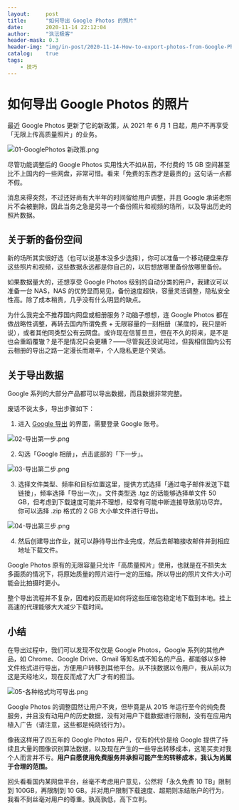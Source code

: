 ```yaml
---
layout:     post
title:      "如何导出 Google Photos 的照片"
date:       2020-11-14 22:12:04
author:     "沨沄极客"
header-mask: 0.3
header-img: "img/in-post/2020-11-14-How-to-export-photos-from-Google-Photos/title-pic.png"
catalog:    true
tags: 
    - 技巧
---
```


# 如何导出 Google Photos 的照片

最近 Google Photos 更新了它的新政策，从 2021 年 6 月 1 日起，用户不再享受「无限上传高质量照片」的业务。

![01-GooglePhotos 新政策.png](https://i.loli.net/2020/11/14/g38Ba1rFenMdimo.png)

尽管功能调整后的 Google Photos 实用性大不如从前，不付费的 15 GB 空间甚至比不上国内的一些网盘，非常可惜。看来「免费的东西才是最贵的」这句话一点都不假。

消息来得突然，不过还好尚有大半年的时间留给用户调整，并且 Google 承诺老照片不会被删除，因此当务之急是另寻一个备份照片和视频的场所，以及导出历史的照片数据。

## 关于新的备份空间

新的场所其实很好选（也可以说基本没多少选择），你可以准备一个移动硬盘来存这些照片和视频，这些数据永远都是你自己的，以后想放哪里备份放哪里备份。

如果数据量大的，还想享受 Google Photos 级别的自动分类的用户，我建议可以准备一台 NAS，NAS 的优势显而易见，备份速度超快，容量灵活调整，隐私安全性高。除了成本稍贵，几乎没有什么明显的缺点。

为什么我完全不推荐国内网盘或相册服务？动脑子想想，连 Google Photos 都在做战略性调整，再转去国内所谓免费 + 无限容量的一刻相册（某度的，我只是听说），或者其他同类型公有云网盘。或许现在信誓旦旦，但在不久的将来，是不是也会重蹈覆辙？是不是情况只会更糟？——尽管我还没试用过，但我相信国内公有云相册的导出之路一定漫长而艰辛，个人隐私更是个笑话。

## 关于导出数据

Google 系列的大部分产品都可以导出数据，而且数据非常完整。

废话不说太多，导出步骤如下：

1. 进入 [Google 导出](https://takeout.google.com/settings/takeout) 的界面，需要登录 Google 账号。

![02-导出第一步.png](https://i.loli.net/2020/11/14/QNRHAlZmJGkLbWC.png)

2. 勾选「Google 相册」，点击底部的「下一步」。

![03-导出第二步.png](https://i.loli.net/2020/11/14/x6Wul7pMwBQYr25.png)

3. 选择文件类型、频率和目标位置这里，提供方式选择「通过电子邮件发送下载链接」，频率选择「导出一次」。文件类型选 .tgz 的话能够选择单文件 50 GB，但考虑到下载速度可能并不理想，经常有可能中断连接导致前功尽弃。你可以选择 .zip 格式的 2 GB 大小单文件进行导出。

![04-导出第三步.png](https://i.loli.net/2020/11/14/9UadV2DypJlmbPZ.png)

4. 然后创建导出作业，就可以静待导出作业完成，然后去邮箱接收邮件并到相应地址下载文件。

Google Photos 原有的无限容量只允许「高质量照片」使用，也就是在不损失太多画质的情况下，将原始质量的照片进行一定的压缩。所以导出的照片文件大小可能会比拍摄时更小。

整个导出流程并不复杂，困难的反而是如何将这些压缩包稳定地下载到本地。挂上高速的代理能够大大减少下载时间。

## 小结

在导出过程中，我们可以发现不仅仅是 Google Photos，Google 系列的其他产品，如 Chrome、Google Drive、Gmail 等知名或不知名的产品，都能够以多种文件格式进行导出，方便用户转移到其他平台。从不挟数据以令用户，我从前以为这是天经地义，现在反而成了大厂才有的担当。

![05-各种格式均可导出.png](https://i.loli.net/2020/11/14/dzM4NvJ8EG95sOR.png)

Google Photos 的调整固然让用户不爽，但毕竟是从 2015 年运行至今的纯免费服务，并且没有动用户的历史数据，没有对用户下载数据进行限制，没有在应用内植入广告（请注意，这些都是纯烧钱行为）。

像我这样用了四五年的 Google Photos 用户，仅有的代价是给 Google 提供了持续且大量的图像识别算法数据，以及现在产生的一些导出转移成本，这笔买卖对我个人而言并不亏。**用户自愿使用免费服务并承担可能产生的转移成本，我认为尚属于合理的范围。**

回头看看国内某网盘平台，丝毫不考虑用户意见，公然将「永久免费 10 TB」限制到 100GB，再限制到 10 GB。并对用户限制下载速度、超期则冻结账户的行为，我看不到丝毫对用户的尊重。孰高孰低，高下立判。





